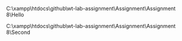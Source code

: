 C:\xampp\htdocs\github\wt-lab-assignment\Assignment\Assignment 8\Hello


C:\xampp\htdocs\github\wt-lab-assignment\Assignment\Assignment 8\Second